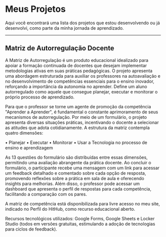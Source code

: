 # Meus Projetos

Aqui você encontrará uma lista dos projetos que estou desenvolvendo ou já desenvolvi, como parte da minha jornada de aprendizado.

---
## Matriz de Autorregulação Docente

A Matriz de Autorregulação é um produto educacional idealizado para apoiar a formação continuada de docentes que desejam implementar metodologias ativas em suas práticas pedagógicas. O projeto apresenta uma abordagem estruturada para auxiliar os professores na autoavaliação e no desenvolvimento de competências essenciais para o ensino inovador, reforçando a importância da autonomia no aprender. Define um aluno autorregulado como aquele que consegue planejar, executar e monitorar o próprio processo de aprendizado.

Para que o professor se torne um agente de promoção da competência "Aprender a Aprender", é fundamental o constante aprimoramento de seus mecanismos de autorregulação. Por meio de um formulário, o projeto apresenta diversas situações práticas, incentivando o docente a selecionar as atitudes que adota cotidianamente. A estrutura da matriz contempla quatro dimensões:

• Planejar
• Executar
• Monitorar
• Usar a Tecnologia no processo de ensino e aprendizagem

As 13 questões do formulário são distribuídas entre essas dimensões, permitindo uma avaliação abrangente da prática docente. Ao concluir o formulário, o participante recebe uma mensagem com um link para acessar um feedback detalhado e comentado sobre cada opção de resposta, promovendo reflexões sobre a prática em sala de aula e oferecendo insights para melhorias. Além disso, o professor pode acessar um dashboard que apresenta o perfil de respostas para cada competência, facilitando a comparação com os pares.

A matriz de competência está disponibilizada para livre acesso no meu site, indicado no Perfil do HitHub, como recurso educacional aberto. 

Recursos tecnológicos utilizados: Google Forms, Google Sheets e Locker Studio (todos em versões gratuitas, estimulando a adoção de tecnologias para ciclos de feedback).
